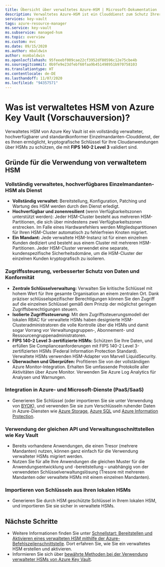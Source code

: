 ```yaml
---
title: Übersicht über verwaltetes Azure-HSM | Microsoft-Dokumentation
description: Verwaltetes Azure-HSM ist ein Clouddienst zum Schutz Ihrer kryptografischen Schlüssel für Cloudanwendungen.
services: key-vault
tags: azure-resource-manager
ms.service: key-vault
ms.subservice: managed-hsm
ms.topic: overview
ms.custom: mvc
ms.date: 09/15/2020
ms.author: mbaldwin
author: msmbaldwin
ms.openlocfilehash: 95feeebf009cae22cf3952df80596c12e75cbe4b
ms.sourcegitcommit: 0b9fe9e23dfebf60faa9b451498951b970758103
ms.translationtype: HT
ms.contentlocale: de-DE
ms.lasthandoff: 11/07/2020
ms.locfileid: "94357571"
---
```

# <a name="what-is-azure-key-vault-managed-hsm-preview"></a>Was ist verwaltetes HSM von Azure Key Vault (Vorschauversion)?

Verwaltetes HSM von Azure Key Vault ist ein vollständig verwalteter, hochverfügbarer und standardkonformer Einzelmandanten-Clouddienst, der es Ihnen ermöglicht, kryptografische Schlüssel für Ihre Cloudanwendungen über HSMs zu schützen, die mit **FIPS 140-2 Level 3** validiert sind.  

## <a name="why-use-managed-hsm"></a>Gründe für die Verwendung von verwaltetem HSM

### <a name="fully-managed-highly-available-single-tenant-hsm-as-a-service"></a>Vollständig verwaltetes, hochverfügbares Einzelmandanten-HSM als Dienst

- **Vollständig verwaltet:** Bereitstellung, Konfiguration, Patching und Wartung des HSM werden durch den Dienst erledigt. 
- **Hochverfügbar und zonenresilient** (wenn Verfügbarkeitszonen unterstützt werden): Jeder HSM-Cluster besteht aus mehreren HSM-Partitionen, die sich über mindestens zwei Verfügbarkeitszonen erstrecken. Im Falle eines Hardwarefehlers werden Mitgliedspartitionen für Ihren HSM-Cluster automatisch zu fehlerfreien Knoten migriert.
- **Ein Mandant:** Jede verwaltete HSM-Instanz ist für einen einzelnen Kunden dediziert und besteht aus einem Cluster mit mehreren HSM-Partitionen. Jeder HSM-Cluster verwendet eine separate, kundenspezifische Sicherheitsdomäne, um die HSM-Cluster der einzelnen Kunden kryptografisch zu isolieren.


### <a name="access-control-enhanced-data-protection--compliance"></a>Zugriffssteuerung, verbesserter Schutz von Daten und Konformität

- **Zentrale Schlüsselverwaltung:** Verwalten Sie kritische Schlüssel mit hohem Wert für Ihre gesamte Organisation an einem zentralen Ort. Dank präziser schlüsselspezifischer Berechtigungen können Sie den Zugriff auf die einzelnen Schlüssel gemäß dem Prinzip der möglichst geringen Zugriffsberechtigungen steuern.
- **Isolierte Zugriffssteuerung:** Mit dem Zugriffssteuerungsmodell der lokalen RBAC für verwaltete HSMs haben designierte HSM-Clusteradministratoren die volle Kontrolle über die HSMs und damit sogar Vorrang vor Verwaltungsgruppen-, Abonnement- und Ressourcengruppenadministratoren.
- **FIPS 140-2 Level 3-zertifizierte HSMs:** Schützen Sie Ihre Daten, und erfüllen Sie Complianceanforderungen mit FIPS 140-2 Level 3-zertifizierten HSMs (Federal Information Protection Standard). Verwaltete HSMs verwenden HSM-Adapter von Marvell LiquidSecurity.
- **Überwachen und Überprüfen:** Profitieren Sie von der vollständigen Azure Monitor-Integration. Erhalten Sie umfassende Protokolle aller Aktivitäten über Azure Monitor. Verwenden Sie Azure Log Analytics für Analysen und Warnungen.

### <a name="integrated-with-azure-and-microsoft-paassaas-services"></a>Integration in Azure- und Microsoft-Dienste (PaaS/SaaS) 

- Generieren Sie Schlüssel (oder importieren Sie sie unter Verwendung von [BYOK](hsm-protected-keys-byok.md)), und verwenden Sie sie zum Verschlüsseln ruhender Daten in Azure-Diensten wie [Azure Storage](../../storage/common/customer-managed-keys-overview.md), [Azure SQL](../../azure-sql/database/transparent-data-encryption-byok-overview.md) und [Azure Information Protection](/azure/information-protection/byok-price-restrictions).

### <a name="uses-same-api-and-management-interfaces-as-key-vault"></a>Verwendung der gleichen API und Verwaltungsschnittstellen wie Key Vault

- Bereits vorhandene Anwendungen, die einen Tresor (mehrere Mandanten) nutzen, können ganz einfach für die Verwendung verwalteter HSMs migriert werden.
- Nutzen Sie für alle Ihre Anwendungen die gleichen Muster für die Anwendungsentwicklung und -bereitstellung – unabhängig von der verwendeten Schlüsselverwaltungslösung (Tresore mit mehreren Mandanten oder verwaltete HSMs mit einem einzelnen Mandanten).

### <a name="import-keys-from-your-on-premise-hsms"></a>Importieren von Schlüsseln aus Ihren lokalen HSMs

- Generieren Sie durch HSM geschützte Schlüssel in Ihrem lokalen HSM, und importieren Sie sie sicher in verwaltete HSMs.

## <a name="next-steps"></a>Nächste Schritte
- Weitere Informationen finden Sie unter [Schnellstart: Bereitstellen und Aktivieren eines verwalteten HSM mithilfe der Azure-Befehlszeilenschnittstelle](quick-create-cli.md). Dort erfahren Sie, wie Sie ein verwaltetes HSM erstellen und aktivieren.
- Informieren Sie sich über [bewährte Methoden bei der Verwendung verwalteter HSMs von Azure Key Vault](best-practices.md).
